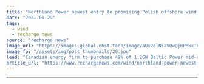 ```yaml
---
title: "Northland Power newest entry to promising Polish offshore wind market"
date: "2021-01-29"
tags: 
  - wind
  - recharge news
source: "recharge news"
image_url: "https://images-global.nhst.tech/image/aUx2elNiaVQwQjRPMkxTbm9IR3pvQVgrNElJcmYyZEZabFlybEprNE11Zz0=/nhst/binary/5398787baeb7e3186fcf61f009538a18"
image_fp: "/assets/img/post_thumbnails/29.jpg"
lead: "Canadian energy firm to purchase 49% of 1.2GW Baltic Power mid-development project from refiner PKN Orlen"
article_url: "https://www.rechargenews.com/wind/northland-power-newest-entry-to-promising-polish-offshore-wind-market/2-1-954174"
---
```


---
